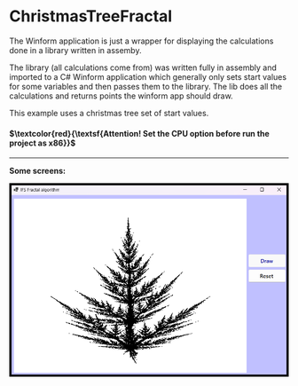 # ChristmasTreeFractal
The Winform application is just a wrapper for displaying the calculations done in a library written in assemby.

The library (all calculations come from) was written fully in assembly and imported to a C# Winform application which generally
only sets start values for some variables and then passes them to the library. The lib does all the calculations and returns points the winform app should draw.

This example uses a christmas tree set of start values.

#### $\textcolor{red}{\textsf{Attention! Set the CPU option before run the project as x86}}$


---
__Some screens:__
 
![screen1](/screenshots/screen1.png)

